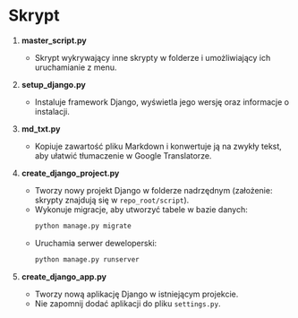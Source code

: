# Skrypt  

1. **master_script.py**  
   - Skrypt wykrywający inne skrypty w folderze i umożliwiający ich uruchamianie z menu.  

2. **setup_django.py**  
   - Instaluje framework Django, wyświetla jego wersję oraz informacje o instalacji.  

3. **md_txt.py**  
   - Kopiuje zawartość pliku Markdown i konwertuje ją na zwykły tekst, aby ułatwić tłumaczenie w Google Translatorze.  

4. **create_django_project.py**  
   - Tworzy nowy projekt Django w folderze nadrzędnym (założenie: skrypty znajdują się w `repo_root/script`).  
   - Wykonuje migracje, aby utworzyć tabele w bazie danych:  
     ```sh
     python manage.py migrate
     ```  
   - Uruchamia serwer deweloperski:  
     ```sh
     python manage.py runserver
     ```  

5. **create_django_app.py**  
   - Tworzy nową aplikację Django w istniejącym projekcie.  
   - Nie zapomnij dodać aplikacji do pliku `settings.py`.